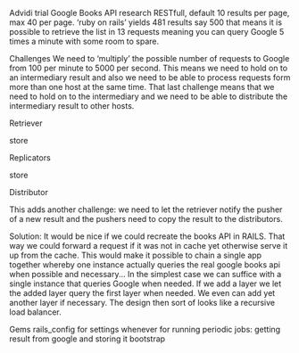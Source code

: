 Advidi trialGoogle Books API researchRESTfull, default 10 results per page, max 40 per page.‘ruby on rails’ yields 481 results say 500 that means it is possible to retrieve the list in 13 requests meaning you can query Google 5 times a minute with some room to spare. ChallengesWe need to ‘multiply’ the possible number of requests to Google from 100 per minute to 5000 per second. This means we need to hold on to an intermediary result and also we need to be able to process requests form more than one host at the same time. That last challenge means that we need to hold on to the intermediary and we need to be able to distribute the intermediary result to other hosts. RetrieverstoreReplicatorsstoreDistributorThis adds another challenge: we need to let the retriever notify the pusher of a new result and the pushers need to copy the result to the distributors. Solution:It would be nice if we could recreate the books API in RAILS. That way we could forward a request if it was not in cache yet otherwise serve it up from the cache. This would make it possible to chain a single app together whereby one instance actually queries the real google books api when possible and necessary... In the simplest case we can suffice with a single instance that queries Google when needed. If we add a layer we let the added layer query the first layer when needed. We even can add yet another layer if necessary. The design then sort of looks like a recursive load balancer.Gemsrails_config for settingswhenever for running periodic jobs: getting result from google and storing itbootstrap